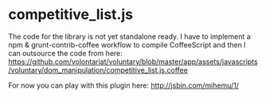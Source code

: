 # competitive_list.js

The code for the library is not yet standalone ready. I have to implement a npm & grunt-contrib-coffee workflow to compile CoffeeScript and then I can outsource the code from here: https://github.com/volontariat/voluntary/blob/master/app/assets/javascripts/voluntary/dom_manipulation/competitive_list.js.coffee

For now you can play with this plugin here: http://jsbin.com/mihemu/1/
